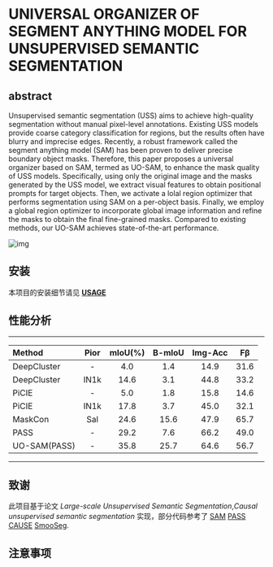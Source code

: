 
# UNIVERSAL ORGANIZER OF SEGMENT ANYTHING MODEL FOR UNSUPERVISED SEMANTIC SEGMENTATION


## abstract

Unsupervised semantic segmentation (USS) aims to achieve high-quality segmentation without manual pixel-level annotations. Existing USS models provide coarse category classification for regions, but the results often have blurry and imprecise edges. Recently, a robust framework called the segment anything model (SAM) has been proven to deliver precise boundary object masks. Therefore, this paper proposes a universal organizer based on SAM, termed as UO-SAM, to enhance the mask quality of USS models. Specifically, using only the original image and the masks generated by the USS model, we extract visual features to obtain positional prompts for target objects. Then, we activate a lolal region optimizer that performs segmentation using SAM on a per-object basis. Finally, we employ a global region optimizer to incorporate global image information and refine the masks to obtain the final fine-grained masks. Compared to existing methods, our UO-SAM achieves state-of-the-art performance.

![img](https://github.com/Tntingasaa/UO-SAM/blob/main/pic/framework.png)

## 安装 
本项目的安装细节请见 **[USAGE](USAGE.md)**


## 性能分析
---

|    Method    |  Pior  | mIoU(%) | B-mIoU | Img-Acc |  Fβ  |
|:-------------|:------:|:-------:|:------:|:-------:|:----:|
|  DeepCluster |   -    |   4.0   |  1.4   |   14.9  | 31.6 |
|  DeepCluster |  IN1k  |  14.6   |  3.1   |   44.8  | 33.2 |
|     PiCIE    |   -    |   5.0   |  1.8   |   15.8  | 14.6 |
|     PiCIE    |  IN1k  |  17.8   |  3.7   |   45.0  | 32.1 |
|    MaskCon   |   Sal  |  24.6   |  15.6  |   47.9  | 65.7 |
|     PASS     |    -   |  29.2   |  7.6   |   66.2  | 49.0 |
| UO-SAM(PASS) |    -   |  35.8   |  25.7  |   64.6  | 56.7 |

---

## 致谢

此项目基于论文 *Large-scale Unsupervised Semantic Segmentation*,*Causal unsupervised semantic
segmentation* 实现，部分代码参考了
[SAM](https://github.com/fudan-zvg/Semantic-Segment-Anything)
[PASS](https://github.com/LUSSeg/PASS)
[CAUSE](https://github.com/ByungKwanLee/Causal-Unsupervised-Segmentation)
[SmooSeg](https://github.com/mc-lan/smooseg).


## 注意事项

